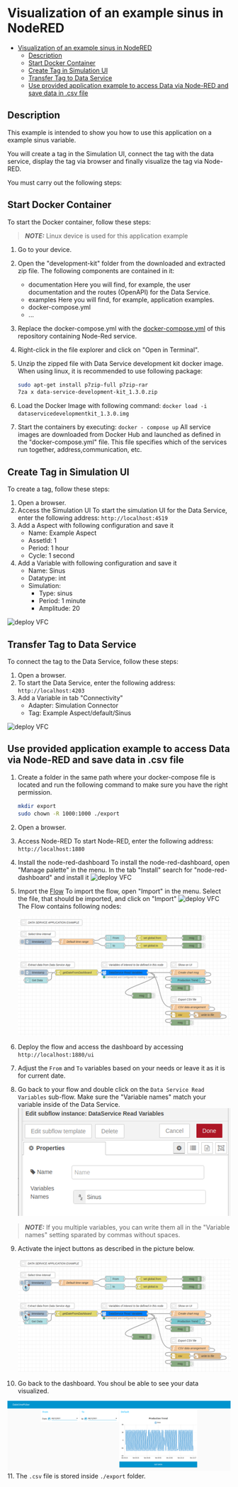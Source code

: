 # Visualization of an example sinus in NodeRED

- [Visualization of an example sinus in NodeRED](#visualization-of-an-example-sinus-in-nodered)
  - [Description](#description)
  - [Start Docker Container](#start-docker-container)
  - [Create Tag in Simulation UI](#create-tag-in-simulation-ui)
  - [Transfer Tag to Data Service](#transfer-tag-to-data-service)
  - [Use provided application example to access Data via Node-RED and save data in .csv file](#use-provided-application-example-to-access-data-via-node-red-and-save-data-in-csv-file)
  
## Description

This example is intended to show you how to use this application on a example sinus variable.

You will create a tag in the Simulation UI, connect the tag with the data service, display the tag via browser and finally visualize the tag via Node-RED.

You must carry out the following steps:

## Start Docker Container

To start the Docker container, follow these steps:

 > **_NOTE:_**  Linux device is used for this application example

1. Go to your device.
2. Open the "development-kit" folder from the downloaded and extracted zip file.
   The following components are contained in it:
   - documentation
     Here you will find, for example, the user documentation and the routes (OpenAPI) for the Data Service.
   - examples
     Here you will find, for example, application examples.
   - docker-compose.yml
   - ...
3. Replace the docker-compose.yml with the [docker-compose.yml](../docker-compose.yml) of this repository containing Node-Red service.
4. Right-click in the file explorer and click on "Open in Terminal".
5. Unzip the zipped file with Data Service development kit docker image. When using linux, it is recommended to use following package:

   ```bash
   sudo apt-get install p7zip-full p7zip-rar
   7za x data-service-development-kit_1.3.0.zip
   ```

6. Load the Docker Image with following command: `docker load -i dataservicedevelopmentkit_1.3.0.img`
7. Start the containers by executing: `docker - compose up`
   All service images are downloaded from Docker Hub and launched as defined in the "docker-compose.yml" file. This file specifies which of the services run together, address,communication, etc.

## Create Tag in Simulation UI

To create a tag, follow these steps:

1. Open a browser.
2. Access the Simulation UI
   To start the simulation UI for the Data Service, enter the following address: `http://localhost:4519`
3. Add a Aspect with following configuration and save it
    - Name: Example Aspect
    - AssetId: 1
    - Period: 1 hour
    - Cycle: 1 second
4. Add a Variable with following configuration and save it
   - Name: Sinus
   - Datatype: int
   - Simulation:
     - Type: sinus
     - Period: 1 minute
     - Amplitude: 20

![deploy VFC](../docs/graphics/aspect.png)

## Transfer Tag to Data Service

To connect the tag to the Data Service, follow these steps:

1. Open a browser.
2. To start the Data Service, enter the following address: `http://localhost:4203`
3. Add a Variable in tab "Connectivity"
   - Adapter: Simulation Connector
   - Tag: Example Aspect/default/Sinus

![deploy VFC](../docs/graphics/data_service.png)


## Use provided application example to access Data via Node-RED and save data in .csv file

1. Create a folder in the same path where your docker-compose file is located and run the following command to make sure you have the right permission.
   ```bash
   mkdir export
   sudo chown -R 1000:1000 ./export
   ```
2. Open a browser.
3. Access Node-RED
   To start Node-RED, enter the following address: `http://localhost:1880`
4. Install the node-red-dashboard
   To install the node-red-dashboard, open "Manage palette" in the menu. In the tab "Install" search for "node-red-dashboard" and install it
    ![deploy VFC](../docs/graphics/nodeRED-install.png)
5. Import the [Flow](../src/flows.json)
   To import the flow, open "Import" in the menu. Select the file, that should be imported, and click on "Import"
   ![deploy VFC](../docs/graphics/nodeRED-import.png)
   The Flow contains following nodes:

   ![deploy VFC](../docs/graphics/flow_nodes.PNG)
6. Deploy the flow and access the dashboard by accessing `http://localhost:1880/ui`
7. Adjust the `From` and `To` variables based on your needs or leave it as it is for current date. 
8. Go back to your flow and double click on the `Data Service Read Variables` sub-flow. Make sure the "Variable names" match your variable inside of the Data Service. 
   ![deploy VFC](../docs/graphics/sub-flow-settings.PNG)
 > **_NOTE:_**  If you multiple variables, you can write them all in the "Variable names" setting sparated by commas without spaces.

9. Activate the inject buttons as described in the picture below.

   ![deploy VFC](../docs/graphics/activate-flow.PNG)
10. Go back to the dashboard. You shoul be able to see your data visualized.

   ![deploy VFC](../docs/graphics/data-visual.PNG)
11. The `.csv` file is stored inside `./export` folder.
